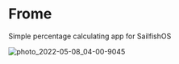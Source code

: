 # Frome
Simple percentage calculating app for SailfishOS

![photo_2022-05-08_04-00-9045](https://user-images.githubusercontent.com/4253881/167433662-1c0120a3-8fce-4ec3-8551-5889cc746461.jpg)
